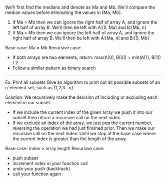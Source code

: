 We'll first find the medians and denote as Ma and Mb. We'll compare the median values before eliminating the values in [Ma, Mb].
1. If Ma > Mb then we can ignore the right half of array A, and ignore the left half of array B. We'll then be left with A:[0, Ma] and B:[Mb, n]
2. If Ma < Mb then we can ignore the left half of array A, and ignore the right half of array B. We'll then be left with A:[Ma, n] and B:[0, Mb]

Base case: Ma = Mb
Recursive case:
- If both arrays are two elements, return: max(A[0], B[0]) + min(A[1], B[1]) / 2
- Follow a similar pattern as binary search

---

Ex. Print all subsets
Give an algorithm to print out all possible subsets of an n-element set, such as {1,2,3...n}

Solution: We recursively make the decision of including or excluding each element in our subset.
- If we include the current index of the given array we push it into our subset then return a recursive call on the next index.
- If we exclude an index of the array, we just pop the current number, reversing the operation we had just finished prior. Then we make our recursive call on the next index.
Until we stop at the base case where the current index is greater than the length of the array.

Base case: index > array length
Recursive case:
- push subset
- increment index in your function call
- undo your push (backtrack)
- call your function again
